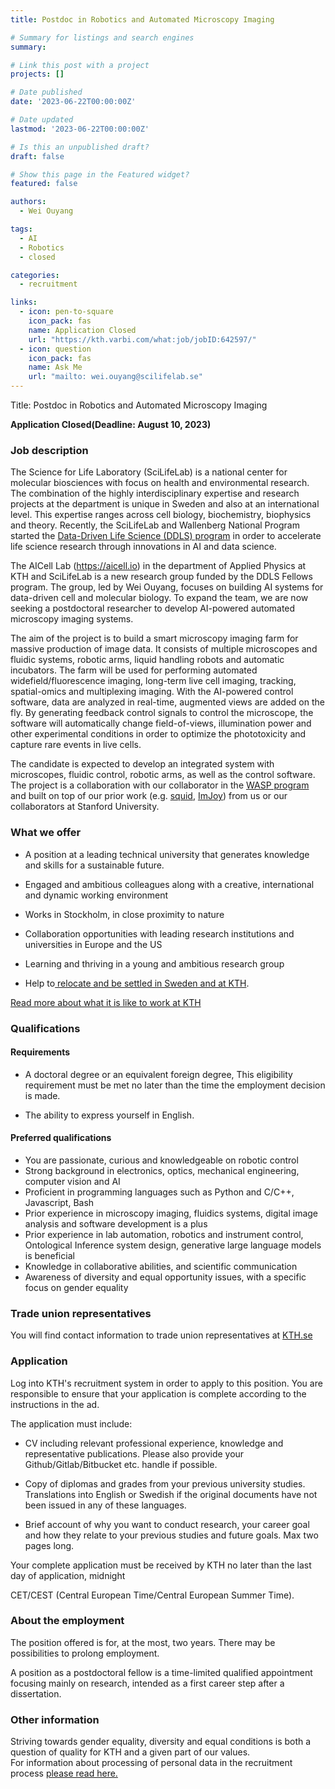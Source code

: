 ```yaml
---
title: Postdoc in Robotics and Automated Microscopy Imaging

# Summary for listings and search engines
summary: 

# Link this post with a project
projects: []

# Date published
date: '2023-06-22T00:00:00Z'

# Date updated
lastmod: '2023-06-22T00:00:00Z'

# Is this an unpublished draft?
draft: false

# Show this page in the Featured widget?
featured: false

authors:
  - Wei Ouyang

tags:
  - AI
  - Robotics
  - closed

categories:
  - recruitment

links:
  - icon: pen-to-square
    icon_pack: fas
    name: Application Closed
    url: "https://kth.varbi.com/what:job/jobID:642597/"
  - icon: question
    icon_pack: fas
    name: Ask Me
    url: "mailto: wei.ouyang@scilifelab.se"
---
```

Title: Postdoc in Robotics and Automated Microscopy Imaging

**Application Closed(Deadline: August 10, 2023)**

### Job description

The Science for Life Laboratory (SciLifeLab) is a national center for molecular biosciences with focus on health and environmental research. The combination of the highly interdisciplinary expertise and research projects at the department is unique in Sweden and also at an international level. This expertise ranges across cell biology, biochemistry, biophysics and theory. Recently, the SciLifeLab and Wallenberg National Program started the [Data-Driven Life Science (DDLS) program](https://www.scilifelab.se/data-driven/) in order to accelerate life science research through innovations in AI and data science.

The AICell Lab (<https://aicell.io>) in the department of Applied Physics at KTH and SciLifeLab is a new research group funded by the DDLS Fellows program. The group, led by Wei Ouyang, focuses on building AI systems for data-driven cell and molecular biology. To expand the team, we are now seeking a postdoctoral researcher to develop AI-powered automated microscopy imaging systems.

The aim of the project is to build a smart microscopy imaging farm for massive production of image data. It consists of multiple microscopes and fluidic systems, robotic arms, liquid handling robots and automatic incubators. The farm will be used for performing automated widefield/fluorescence imaging, long-term live cell imaging, tracking,  spatial-omics and multiplexing imaging. With the AI-powered control software, data are analyzed in real-time, augmented views are added on the fly. By generating feedback control signals to control the microscope, the software will automatically change field-of-views, illumination power and other experimental conditions in order to optimize the phototoxicity and capture rare events in live cells.

The candidate is expected to develop an integrated system with microscopes, fluidic control, robotic arms, as well as the control software. The project is a collaboration with our collaborator in the [WASP program](https://wasp-sweden.org/) and built on top of our prior work (e.g. [squid](https://www.biorxiv.org/content/10.1101/2020.12.28.424613v1), [ImJoy](https://www.nature.com/articles/s41592-019-0627-0)) from us or our collaborators at Stanford University.

### What we offer 

-   A position at a leading technical university that generates knowledge and skills for a sustainable future.

-   Engaged and ambitious colleagues along with a creative, international and dynamic working environment

-   Works in Stockholm, in close proximity to nature

-   Collaboration opportunities with leading research institutions and universities in Europe and the US

-   Learning and thriving in a young and ambitious research group

-   Help to[ relocate and be settled in Sweden and at KTH](https://www.kth.se/en/om/work-at-kth/relocation).

[Read more about what it is like to work at KTH](https://www.kth.se/en/om/work-at-kth/kth-your-future-workplace-1.49050)

### Qualifications

#### Requirements

-   A doctoral degree or an equivalent foreign degree, This eligibility requirement must be met no later than the time the employment decision is made.

-   The ability to express yourself in English.

#### Preferred qualifications

* You are passionate, curious and knowledgeable on robotic control
* Strong background in electronics, optics, mechanical engineering, computer vision and AI
* Proficient in programming languages such as Python and C/C++, Javascript, Bash
* Prior experience in microscopy imaging, fluidics systems,  digital image analysis and software development is a plus
* Prior experience in lab automation, robotics and instrument control, Ontological Inference system design, generative large language models is beneficial
* Knowledge in collaborative abilities, and scientific communication 
* Awareness of diversity and equal opportunity issues, with a specific focus on gender equality


### Trade union representatives

You will find contact information to trade union representatives at [KTH.se](https://intra.kth.se/en/administration/rekrytering/annonsering/fackrepresentanter-1.500898)

### Application

Log into KTH's recruitment system in order to apply to this position. You are responsible to ensure that your application is complete according to the instructions in the ad.

The application must include:

-   CV including relevant professional experience, knowledge and representative publications. Please also provide your Github/Gitlab/Bitbucket etc. handle if possible.

-   Copy of diplomas and grades from your previous university studies. Translations into English or Swedish if the original documents have not been issued in any of these languages.

-   Brief account of why you want to conduct research, your career goal and how they relate to your previous studies and future goals. Max two pages long.

Your complete application must be received by KTH no later than the last day of application, midnight

CET/CEST (Central European Time/Central European Summer Time).

### About the employment

The position offered is for, at the most, two years. There may be possibilities to prolong employment.

A position as a postdoctoral fellow is a time-limited qualified appointment focusing mainly on research, intended as a first career step after a dissertation.

### Other information

Striving towards gender equality, diversity and equal conditions is both a question of quality for KTH and a given part of our values.\
For information about processing of personal data in the recruitment process [please read here.](https://www.kth.se/en/om/work-at-kth/processing-of-personal-data-in-the-recruitment-process-1.823440)
